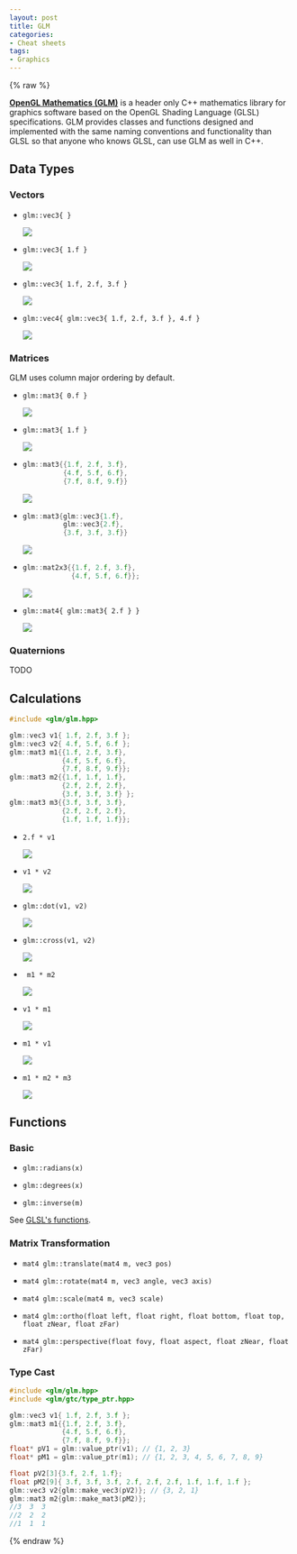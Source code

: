```yaml
---
layout: post
title: GLM
categories:
- Cheat sheets
tags:
- Graphics
---
```

{% raw %}

**[OpenGL Mathematics (GLM)](https://github.com/g-truc/glm)** is a header only C++ mathematics library for graphics software based on the OpenGL Shading Language (GLSL) specifications. GLM provides classes and functions designed and implemented with the same naming conventions and functionality than GLSL so that anyone who knows GLSL, can use GLM as well in C++.

## Data Types

### Vectors

* `glm::vec3{ }`
  
  <img src="http://latex.codecogs.com/svg.latex?\overrightarrow{(0,0,0)}">

* `glm::vec3{ 1.f }`
  
  <img src="http://latex.codecogs.com/svg.latex?\overrightarrow{(1,1,1)}">

* `glm::vec3{ 1.f, 2.f, 3.f }`
  
  <img src="http://latex.codecogs.com/svg.latex?\overrightarrow{(1,2,3)}">

* `glm::vec4{ glm::vec3{ 1.f, 2.f, 3.f }, 4.f }`
  
  <img src="http://latex.codecogs.com/svg.latex?\overrightarrow{(1,2,3,4)}">

### Matrices

GLM uses column major ordering by default.

* `glm::mat3{ 0.f }`
  
  <img src="http://latex.codecogs.com/svg.latex?\begin{pmatrix} 0 & 0 & 0 \\ 0 & 0 & 0 \\ 0 & 0 & 0 \\ \end{pmatrix}">

* `glm::mat3{ 1.f }`
  
  <img src="http://latex.codecogs.com/svg.latex?\begin{pmatrix} 1 & 0 & 0 \\ 0 & 1 & 0 \\ 0 & 0 & 1 \\ \end{pmatrix}">

* ```cpp
  glm::mat3{{1.f, 2.f, 3.f},
            {4.f, 5.f, 6.f},
            {7.f, 8.f, 9.f}}
  ```
  
  <img src="http://latex.codecogs.com/svg.latex?\begin{pmatrix} 1 & 4 & 7 \\ 2 & 5 & 8 \\ 3 & 6 & 9 \\ \end{pmatrix}">

* ```cpp
  glm::mat3{glm::vec3{1.f},
            glm::vec3{2.f},
            {3.f, 3.f, 3.f}}
  ```
  
  <img src="http://latex.codecogs.com/svg.latex?\begin{pmatrix} 1 & 2 & 3 \\ 1 & 2 & 3 \\ 1 & 2 & 3 \\ \end{pmatrix}">

* ```cpp
  glm::mat2x3{{1.f, 2.f, 3.f},
              {4.f, 5.f, 6.f}};
  ```
  
  <img src="http://latex.codecogs.com/svg.latex?\begin{pmatrix} 1 & 4 \\ 2 & 5 \\ 3 & 6 \\ \end{pmatrix}">

* `glm::mat4{ glm::mat3{ 2.f } }`
  
  <img src="http://latex.codecogs.com/svg.latex?\begin{pmatrix}2 \cdot I & \begin{matrix} 0\\0\\0 \end{matrix} \\ \begin{matrix} 0 & 0 & 0 \end{matrix} & 1 \end{pmatrix}">

### Quaternions

TODO

## Calculations

```cpp
#include <glm/glm.hpp>

glm::vec3 v1{ 1.f, 2.f, 3.f };
glm::vec3 v2{ 4.f, 5.f, 6.f };
glm::mat3 m1{{1.f, 2.f, 3.f},
             {4.f, 5.f, 6.f},
             {7.f, 8.f, 9.f}};
glm::mat3 m2{{1.f, 1.f, 1.f},
             {2.f, 2.f, 2.f},
             {3.f, 3.f, 3.f} };
glm::mat3 m3{{3.f, 3.f, 3.f},
             {2.f, 2.f, 2.f},
             {1.f, 1.f, 1.f}};
```
* `2.f * v1`
  
  <img src="http://latex.codecogs.com/svg.latex?2 \cdot \overrightarrow{(1,2,3)} = \overrightarrow{(2,4,6)}">

* `v1 * v2`
  
  <img src="http://latex.codecogs.com/svg.latex?\overrightarrow{(1\cdot4,2\cdot5,3\cdot6)} = \overrightarrow{(4,10,18)}">

* `glm::dot(v1, v2)`
  
  <img src="http://latex.codecogs.com/svg.latex?\overrightarrow{(1,2,3)} \cdot \overrightarrow{(4,5,6)} = 32">

* `glm::cross(v1, v2)`
  
  <img src="http://latex.codecogs.com/svg.latex?\overrightarrow{(1,2,3)} \times \overrightarrow{(4,5,6)} = \overrightarrow{(-3,6,-3)}">

* ` m1 * m2`
  
  <img src="http://latex.codecogs.com/svg.latex?M_1 \times M_2 = \begin{pmatrix} 12 & 24 & 36 \\ 15 & 30 & 45 \\ 18 & 36 & 54 \\ \end{pmatrix}">

* `v1 * m1`
  
  <img src="http://latex.codecogs.com/svg.latex?V_1 \times M_1 = \begin{pmatrix} 14 & 32 & 50 \end{pmatrix}">

* `m1 * v1`
  
  <img src="http://latex.codecogs.com/svg.latex?M_1 \times V_1 = \begin{pmatrix} 30 \\ 36 \\ 42 \end{pmatrix}">
  
* `m1 * m2 * m3`
  
  <img src="http://latex.codecogs.com/svg.latex?\begin{align*}M_1 \times \left ( M_2 \times M_3 \right ) & = M_1 \times \begin{pmatrix} 18& 12& 6\\ 18& 12& 6\\ 18& 12& 6\end{pmatrix}\\ & = \begin{pmatrix} 216 & 144 & 72 \\ 270 & 180 & 90 \\ 324 & 216 & 108 \end{pmatrix}\end{align*}">

## Functions

### Basic

* `glm::radians(x)`

* `glm::degrees(x)`

* `glm::inverse(m)`


See [GLSL's functions](./glsl.md#functions).

### Matrix Transformation

* `mat4 glm::translate(mat4 m, vec3 pos)`

* `mat4 glm::rotate(mat4 m, vec3 angle, vec3 axis)`

* `mat4 glm::scale(mat4 m, vec3 scale)`

* `mat4 glm::ortho(float left, float right, float bottom, float top, float zNear, float zFar)`

* `mat4 glm::perspective(float fovy, float aspect, float zNear, float zFar)` 

### Type Cast

```cpp
#include <glm/glm.hpp>
#include <glm/gtc/type_ptr.hpp>

glm::vec3 v1{ 1.f, 2.f, 3.f };
glm::mat3 m1{{1.f, 2.f, 3.f},
             {4.f, 5.f, 6.f},
             {7.f, 8.f, 9.f}};
float* pV1 = glm::value_ptr(v1); // {1, 2, 3}
float* pM1 = glm::value_ptr(m1); // {1, 2, 3, 4, 5, 6, 7, 8, 9}

float pV2[3]{3.f, 2.f, 1.f};
float pM2[9]{ 3.f, 3.f, 3.f, 2.f, 2.f, 2.f, 1.f, 1.f, 1.f };
glm::vec3 v2{glm::make_vec3(pV2)}; // {3, 2, 1}
glm::mat3 m2{glm::make_mat3(pM2)};
//3  3  3
//2  2  2
//1  1  1
```
{% endraw %}
